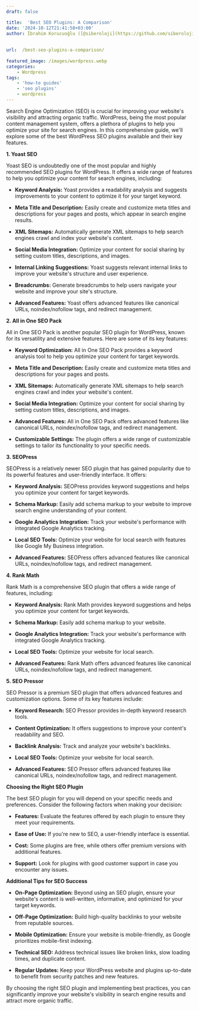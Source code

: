 ```yaml
---
draft: false

title:  'Best SEO Plugins: A Comparison'
date: '2024-10-12T21:41:58+03:00'
author: İbrahim Korucuoğlu ([@siberoloji](https://github.com/siberoloji))
 
 
url:  /best-seo-plugins-a-comparison/
 
featured_image: /images/wordpress.webp
categories:
    - Wordpress
tags:
    - 'how-to guides'
    - 'seo plugins'
    - wordpress
---
```



Search Engine Optimization (SEO) is crucial for improving your website's visibility and attracting organic traffic. WordPress, being the most popular content management system, offers a plethora of plugins to help you optimize your site for search engines. In this comprehensive guide, we'll explore some of the best WordPress SEO plugins available and their key features.   



**1. Yoast SEO**



Yoast SEO is undoubtedly one of the most popular and highly recommended SEO plugins for WordPress. It offers a wide range of features to help you optimize your content for search engines, including:


* **Keyword Analysis:** Yoast provides a readability analysis and suggests improvements to your content to optimize it for your target keyword.

* **Meta Title and Description:** Easily create and customize meta titles and descriptions for your pages and posts, which appear in search engine results.

* **XML Sitemaps:** Automatically generate XML sitemaps to help search engines crawl and index your website's content.

* **Social Media Integration:** Optimize your content for social sharing by setting custom titles, descriptions, and images.

* **Internal Linking Suggestions:** Yoast suggests relevant internal links to improve your website's structure and user experience.

* **Breadcrumbs:** Generate breadcrumbs to help users navigate your website and improve your site's structure.

* **Advanced Features:** Yoast offers advanced features like canonical URLs, noindex/nofollow tags, and redirect management.




**2. All in One SEO Pack**



All in One SEO Pack is another popular SEO plugin for WordPress, known for its versatility and extensive features. Here are some of its key features:


* **Keyword Optimization:** All in One SEO Pack provides a keyword analysis tool to help you optimize your content for target keywords.

* **Meta Title and Description:** Easily create and customize meta titles and descriptions for your pages and posts.

* **XML Sitemaps:** Automatically generate XML sitemaps to help search engines crawl and index your website's content.

* **Social Media Integration:** Optimize your content for social sharing by setting custom titles, descriptions, and images.

* **Advanced Features:** All in One SEO Pack offers advanced features like canonical URLs, noindex/nofollow tags, and redirect management.

* **Customizable Settings:** The plugin offers a wide range of customizable settings to tailor its functionality to your specific needs.




**3. SEOPress**



SEOPress is a relatively newer SEO plugin that has gained popularity due to its powerful features and user-friendly interface. It offers:


* **Keyword Analysis:** SEOPress provides keyword suggestions and helps you optimize your content for target keywords.

* **Schema Markup:** Easily add schema markup to your website to improve search engine understanding of your content.

* **Google Analytics Integration:** Track your website's performance with integrated Google Analytics tracking.

* **Local SEO Tools:** Optimize your website for local search with features like Google My Business integration.

* **Advanced Features:** SEOPress offers advanced features like canonical URLs, noindex/nofollow tags, and redirect management.




**4. Rank Math**



Rank Math is a comprehensive SEO plugin that offers a wide range of features, including:


* **Keyword Analysis:** Rank Math provides keyword suggestions and helps you optimize your content for target keywords.

* **Schema Markup:** Easily add schema markup to your website.

* **Google Analytics Integration:** Track your website's performance with integrated Google Analytics tracking.

* **Local SEO Tools:** Optimize your website for local search.

* **Advanced Features:** Rank Math offers advanced features like canonical URLs, noindex/nofollow tags, and redirect management.




**5. SEO Pressor**



SEO Pressor is a premium SEO plugin that offers advanced features and customization options. Some of its key features include:


* **Keyword Research:** SEO Pressor provides in-depth keyword research tools.

* **Content Optimization:** It offers suggestions to improve your content's readability and SEO.

* **Backlink Analysis:** Track and analyze your website's backlinks.

* **Local SEO Tools:** Optimize your website for local search.

* **Advanced Features:** SEO Pressor offers advanced features like canonical URLs, noindex/nofollow tags, and redirect management.




**Choosing the Right SEO Plugin**



The best SEO plugin for you will depend on your specific needs and preferences. Consider the following factors when making your decision:


* **Features:** Evaluate the features offered by each plugin to ensure they meet your requirements.

* **Ease of Use:** If you're new to SEO, a user-friendly interface is essential.

* **Cost:** Some plugins are free, while others offer premium versions with additional features.

* **Support:** Look for plugins with good customer support in case you encounter any issues.




**Additional Tips for SEO Success**


* **On-Page Optimization:** Beyond using an SEO plugin, ensure your website's content is well-written, informative, and optimized for your target keywords.

* **Off-Page Optimization:** Build high-quality backlinks to your website from reputable sources.

* **Mobile Optimization:** Ensure your website is mobile-friendly, as Google prioritizes mobile-first indexing.

* **Technical SEO:** Address technical issues like broken links, slow loading times, and duplicate content.

* **Regular Updates:** Keep your WordPress website and plugins up-to-date to benefit from security patches and new features.




By choosing the right SEO plugin and implementing best practices, you can significantly improve your website's visibility in search engine results and attract more organic traffic.
